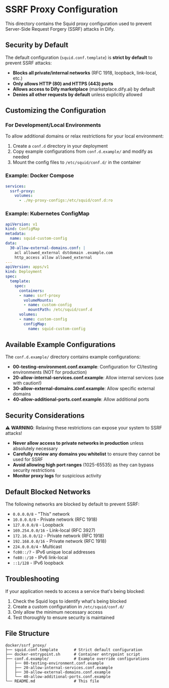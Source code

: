 # SSRF Proxy Configuration

This directory contains the Squid proxy configuration used to prevent Server-Side Request Forgery (SSRF) attacks in Dify.

## Security by Default

The default configuration (`squid.conf.template`) is **strict by default** to prevent SSRF attacks:

- **Blocks all private/internal networks** (RFC 1918, loopback, link-local, etc.)
- **Only allows HTTP (80) and HTTPS (443) ports**
- **Allows access to Dify marketplace** (marketplace.dify.ai) by default
- **Denies all other requests by default** unless explicitly allowed

## Customizing the Configuration

### For Development/Local Environments

To allow additional domains or relax restrictions for your local environment:

1. Create a `conf.d` directory in your deployment
1. Copy example configurations from `conf.d.example/` and modify as needed
1. Mount the config files to `/etc/squid/conf.d/` in the container

### Example: Docker Compose

```yaml
services:
  ssrf-proxy:
    volumes:
      - ./my-proxy-configs:/etc/squid/conf.d:ro
```

### Example: Kubernetes ConfigMap

```yaml
apiVersion: v1
kind: ConfigMap
metadata:
  name: squid-custom-config
data:
  30-allow-external-domains.conf: |
    acl allowed_external dstdomain .example.com
    http_access allow allowed_external
---
apiVersion: apps/v1
kind: Deployment
spec:
  template:
    spec:
      containers:
      - name: ssrf-proxy
        volumeMounts:
        - name: custom-config
          mountPath: /etc/squid/conf.d
      volumes:
      - name: custom-config
        configMap:
          name: squid-custom-config
```

## Available Example Configurations

The `conf.d.example/` directory contains example configurations:

- **00-testing-environment.conf.example**: Configuration for CI/testing environments (NOT for production)
- **20-allow-internal-services.conf.example**: Allow internal services (use with caution!)
- **30-allow-external-domains.conf.example**: Allow specific external domains
- **40-allow-additional-ports.conf.example**: Allow additional ports

## Security Considerations

⚠️ **WARNING**: Relaxing these restrictions can expose your system to SSRF attacks!

- **Never allow access to private networks in production** unless absolutely necessary
- **Carefully review any domains you whitelist** to ensure they cannot be used for SSRF
- **Avoid allowing high port ranges** (1025-65535) as they can bypass security restrictions
- **Monitor proxy logs** for suspicious activity

## Default Blocked Networks

The following networks are blocked by default to prevent SSRF:

- `0.0.0.0/8` - "This" network
- `10.0.0.0/8` - Private network (RFC 1918)
- `127.0.0.0/8` - Loopback
- `169.254.0.0/16` - Link-local (RFC 3927)
- `172.16.0.0/12` - Private network (RFC 1918)
- `192.168.0.0/16` - Private network (RFC 1918)
- `224.0.0.0/4` - Multicast
- `fc00::/7` - IPv6 unique local addresses
- `fe80::/10` - IPv6 link-local
- `::1/128` - IPv6 loopback

## Troubleshooting

If your application needs to access a service that's being blocked:

1. Check the Squid logs to identify what's being blocked
1. Create a custom configuration in `/etc/squid/conf.d/`
1. Only allow the minimum necessary access
1. Test thoroughly to ensure security is maintained

## File Structure

```
docker/ssrf_proxy/
├── squid.conf.template       # Strict default configuration
├── docker-entrypoint.sh      # Container entrypoint script
├── conf.d.example/           # Example override configurations
│   ├── 00-testing-environment.conf.example
│   ├── 20-allow-internal-services.conf.example
│   ├── 30-allow-external-domains.conf.example
│   └── 40-allow-additional-ports.conf.example
└── README.md                 # This file
```
